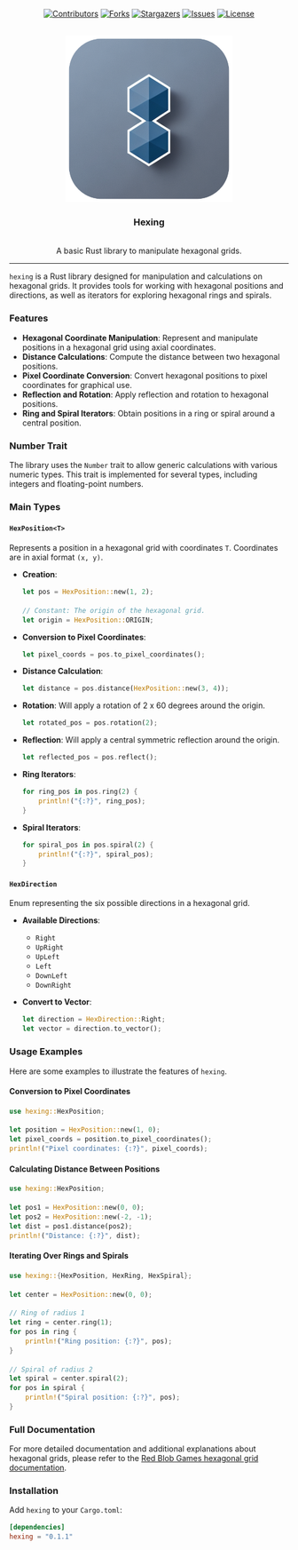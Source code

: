 <a id="readme-top"></a>
<div align="center">

[![Contributors][contributors-shield]][contributors-url]
[![Forks][forks-shield]][forks-url]
[![Stargazers][stars-shield]][stars-url]
[![Issues][issues-shield]][issues-url]
[![License][license-shield]][license-url]

</div>

<!-- PROJECT LOGO -->
<br />
<div align="center">
  <img src="logo.png" alt="Logo" width="300"></p>
  <h3 align="center">Hexing</h3>
  <p align="center">
    <br />
    A basic Rust library to manipulate hexagonal grids.
  </p>
</div>

---

`hexing` is a Rust library designed for manipulation and calculations on hexagonal grids. It provides tools for working with hexagonal positions and directions, as well as iterators for exploring hexagonal rings and spirals.

### Features

- **Hexagonal Coordinate Manipulation**: Represent and manipulate positions in a hexagonal grid using axial coordinates.
- **Distance Calculations**: Compute the distance between two hexagonal positions.
- **Pixel Coordinate Conversion**: Convert hexagonal positions to pixel coordinates for graphical use.
- **Reflection and Rotation**: Apply reflection and rotation to hexagonal positions.
- **Ring and Spiral Iterators**: Obtain positions in a ring or spiral around a central position.

### Number Trait

The library uses the `Number` trait to allow generic calculations with various numeric types. This trait is implemented for several types, including integers and floating-point numbers.

### Main Types

#### `HexPosition<T>`

Represents a position in a hexagonal grid with coordinates `T`. Coordinates are in axial format `(x, y)`.

- **Creation**:

  ```rust
  let pos = HexPosition::new(1, 2);

  // Constant: The origin of the hexagonal grid.
  let origin = HexPosition::ORIGIN;
  ```

- **Conversion to Pixel Coordinates**:

  ```rust
  let pixel_coords = pos.to_pixel_coordinates();
  ```

- **Distance Calculation**:

  ```rust
  let distance = pos.distance(HexPosition::new(3, 4));
  ```

- **Rotation**:
Will apply a rotation of 2 x 60 degrees around the origin.

  ```rust
  let rotated_pos = pos.rotation(2);
  ```

- **Reflection**:
Will apply a central symmetric reflection around the origin.

  ```rust
  let reflected_pos = pos.reflect();
  ```

- **Ring Iterators**:

  ```rust
  for ring_pos in pos.ring(2) {
      println!("{:?}", ring_pos);
  }
  ```

- **Spiral Iterators**:

  ```rust
  for spiral_pos in pos.spiral(2) {
      println!("{:?}", spiral_pos);
  }
  ```

#### `HexDirection`

Enum representing the six possible directions in a hexagonal grid.

- **Available Directions**:
  - `Right`
  - `UpRight`
  - `UpLeft`
  - `Left`
  - `DownLeft`
  - `DownRight`

- **Convert to Vector**:

  ```rust
  let direction = HexDirection::Right;
  let vector = direction.to_vector();
  ```

### Usage Examples

Here are some examples to illustrate the features of `hexing`.

#### Conversion to Pixel Coordinates

```rust
use hexing::HexPosition;

let position = HexPosition::new(1, 0);
let pixel_coords = position.to_pixel_coordinates();
println!("Pixel coordinates: {:?}", pixel_coords);
```

#### Calculating Distance Between Positions

```rust
use hexing::HexPosition;

let pos1 = HexPosition::new(0, 0);
let pos2 = HexPosition::new(-2, -1);
let dist = pos1.distance(pos2);
println!("Distance: {:?}", dist);
```

#### Iterating Over Rings and Spirals

```rust
use hexing::{HexPosition, HexRing, HexSpiral};

let center = HexPosition::new(0, 0);

// Ring of radius 1
let ring = center.ring(1);
for pos in ring {
    println!("Ring position: {:?}", pos);
}

// Spiral of radius 2
let spiral = center.spiral(2);
for pos in spiral {
    println!("Spiral position: {:?}", pos);
}
```

### Full Documentation

For more detailed documentation and additional explanations about hexagonal grids, please refer to the [Red Blob Games hexagonal grid documentation](https://www.redblobgames.com/grids/hexagons/).

### Installation

Add `hexing` to your `Cargo.toml`:

```toml
[dependencies]
hexing = "0.1.1"
```

<!-- You have to change every link to the great repo -->

[contributors-shield]: https://img.shields.io/github/contributors/cocosol007/hexing.svg?style=for-the-badge
[contributors-url]: https://github.com/cocosol007/hexing/graphs/contributors
[forks-shield]: https://img.shields.io/github/forks/cocosol007/hexing.svg?style=for-the-badge
[forks-url]: https://github.com/cocosol007/hexing/network/members
[stars-shield]: https://img.shields.io/github/stars/cocosol007/hexing.svg?style=for-the-badge
[stars-url]: https://github.com/cocosol007/hexing/stargazers
[issues-shield]: https://img.shields.io/github/issues/cocosol007/hexing.svg?style=for-the-badge
[issues-url]: https://github.com/cocosol007/hexing/issues
[license-shield]: https://img.shields.io/github/license/cocosol007/hexing.svg?style=for-the-badge
[license-url]: https://github.com/cocosol007/hexing/blob/main/LICENSE
